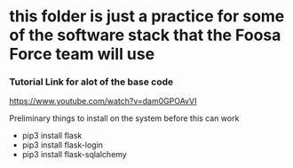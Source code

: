 # this folder is just a practice for some of the software stack that the Foosa Force team will use

### Tutorial Link for alot of the base code
https://www.youtube.com/watch?v=dam0GPOAvVI

Preliminary things to install on the system before this can work

- pip3 install flask
- pip3 install flask-login
- pip3 install flask-sqlalchemy

